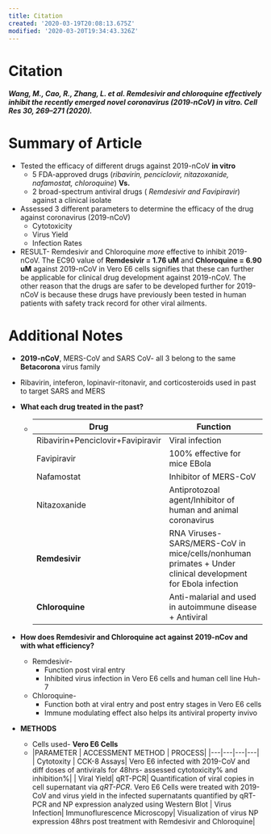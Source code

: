 ```yaml
---
title: Citation
created: '2020-03-19T20:08:13.675Z'
modified: '2020-03-20T19:34:43.326Z'
---
```


# **Citation** 
##### Wang, M., Cao, R., Zhang, L. et al. Remdesivir and chloroquine effectively inhibit the recently emerged novel coronavirus (2019-nCoV) in vitro. Cell Res 30, 269–271 (2020).

# **Summary of Article** 
  * Tested the efficacy of different drugs against 2019-nCoV **in vitro**
    * 5 FDA-approved drugs (_ribavirin, penciclovir, nitazoxanide, nafamostat, chloroquine_)
                                      **Vs.**
    * 2 broad-spectrum antiviral drugs ( _Remdesivir and Favipiravir_) against a clinical isolate 
  * Assessed 3 different parameters to determine the efficacy of the drug against coronavirus (2019-nCoV)
    * Cytotoxicity
    * Virus Yield
    * Infection Rates
  * RESULT- Remdesivir and Chloroquine _more_ effective to inhibit 2019-nCoV. The EC90 value of **Remdesivir = 1.76 uM** and **Chloroquine = 6.90 uM** against 2019-nCoV in Vero E6 cells signifies that these can further be applicable for clinical drug development against 2019-nCoV. The other reason that the drugs are safer to be developed further for 2019-nCoV is because these drugs have previously been tested in human patients with safety track record for other viral ailments.

# **Additional Notes** 
  * **2019-nCoV**, MERS-CoV and SARS CoV- all 3 belong to the same **Betacorona** virus family
  * Ribavirin, inteferon, lopinavir-ritonavir, and corticosteroids used in past to target SARS and MERS
  * **What each drug treated in the past?**
    * |Drug|Function|
      |--- |---|
      |Ribavirin+Penciclovir+Favipiravir| Viral infection|
      |Favipiravir| 100% effective for mice EBola|
      |Nafamostat| Inhibitor of MERS-CoV|
      |Nitazoxanide| Antiprotozoal agent/Inhibitor of human and animal coronavirus|
      |**Remdesivir**| RNA Viruses- SARS/MERS-CoV in mice/cells/nonhuman primates + Under clinical development for Ebola infection|
      |**Chloroquine**| Anti-malarial and used in autoimmune disease + Antiviral|

   * **How does Remdesivir and Chloroquine act against 2019-nCov and with what efficiency?**
     * Remdesivir-
        - Function post viral entry
        - Inhibited virus infection in Vero E6 cells and human cell line Huh-7 
     * Chloroquine- 
        - Function both at viral entry and post entry stages in Vero E6 cells
        - Immune modulating effect also helps its antiviral property invivo



  * **METHODS**  
    * Cells used- **Vero E6 Cells**
    * |PARAMETER  | ACCESSMENT METHOD | PROCESS| 
      |---|---|---|---| 
      | Cytotoxity | CCK-8 Assays| Vero E6 infected with 2019-CoV and diff doses of antivirals for 48hrs- assessed cytotoxicity% and inhibition%|
      | Viral Yield| qRT-PCR| Quantification of viral copies in cell supernatant via _qRT-PCR_. Vero E6 Cells were treated with 2019-CoV and virus yield in the infected supernatants quantified by qRT-PCR and NP expression analyzed using Western Blot
      | Virus Infection| Immunoflurescence Microscopy| Visualization of virus NP expression 48hrs post treatment with Remdesivir and Chloroquine|
  




